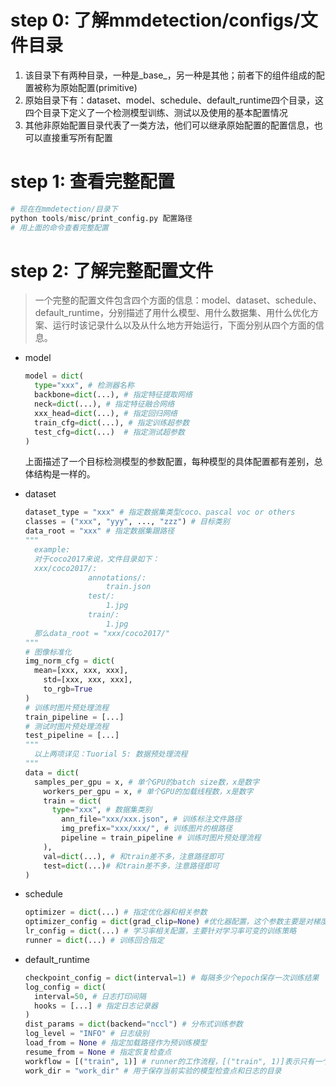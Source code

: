 # step 0: 了解mmdetection/configs/文件目录

1. 该目录下有两种目录，一种是\_base\_，另一种是其他；前者下的组件组成的配置被称为原始配置(primitive)
2. 原始目录下有：dataset、model、schedule、default_runtime四个目录，这四个目录下定义了一个检测模型训练、测试以及使用的基本配置情况
3. 其他非原始配置目录代表了一类方法，他们可以继承原始配置的配置信息，也可以直接重写所有配置

# step 1: 查看完整配置

```python
# 现在在mmdetection/目录下
python tools/misc/print_config.py 配置路径
# 用上面的命令查看完整配置
```

# step 2: 了解完整配置文件

> 一个完整的配置文件包含四个方面的信息：model、dataset、schedule、default_runtime，分别描述了用什么模型、用什么数据集、用什么优化方案、运行时该记录什么以及从什么地方开始运行，下面分别从四个方面的信息。

* model

  ```python
  model = dict(
  	type="xxx", # 检测器名称
  	backbone=dict(...), # 指定特征提取网络
  	neck=dict(...), # 指定特征融合网络
  	xxx_head=dict(...), # 指定回归网络
  	train_cfg=dict(...), # 指定训练超参数
  	test_cfg=dict(...)  # 指定测试超参数
  )
  ```

  上面描述了一个目标检测模型的参数配置，每种模型的具体配置都有差别，总体结构是一样的。

* dataset

  ```python
  dataset_type = "xxx" # 指定数据集类型coco、pascal voc or others
  classes = ("xxx", "yyy", ..., "zzz") # 目标类别
  data_root = "xxx" # 指定数据集跟路径
  """
  	example:
  	对于coco2017来说，文件目录如下：
  	xxx/coco2017/:
  				annotations/:
  					train.json
  				test/:
  					1.jpg
  				train/:
  					1.jpg
  	那么data_root = "xxx/coco2017/"
  """
  # 图像标准化
  img_norm_cfg = dict(
  	mean=[xxx, xxx, xxx],
      std=[xxx, xxx, xxx],
      to_rgb=True
  )
  # 训练时图片预处理流程
  train_pipeline = [...]
  # 测试时图片预处理流程
  test_pipeline = [...]
  """
  	以上两项详见：Tuorial 5: 数据预处理流程
  """
  data = dict(
  	samples_per_gpu = x, # 单个GPU的batch size数，x是数字
      workers_per_gpu = x, # 单个GPU的加载线程数，x是数字
      train = dict(
      	type="xxx", # 数据集类别
          ann_file="xxx/xxx.json", # 训练标注文件路径
          img_prefix="xxx/xxx/", # 训练图片的根路径
          pipeline = train_pipeline # 训练时图片预处理流程 
      ),
      val=dict(...), # 和train差不多，注意路径即可
      test=dict(...)# 和train差不多，注意路径即可
  )
  ```

  

* schedule

  ```python
  optimizer = dict(...) # 指定优化器和相关参数
  optimizer_config = dict(grad_clip=None) #优化器配置，这个参数主要是对梯度的范围限制
  lr_config = dict(...) # 学习率相关配置，主要针对学习率可变的训练策略
  runner = dict(...) # 训练回合指定
  
  ```

  

* default_runtime

  ```python
  checkpoint_config = dict(interval=1) # 每隔多少个epoch保存一次训练结果
  log_config = dict(
  	interval=50, # 日志打印间隔
  	hooks = [...] # 指定日志记录器
  )
  dist_params = dict(backend="nccl") # 分布式训练参数
  log_level = "INFO" # 日志级别
  load_from = None # 指定加载路径作为预训练模型
  resume_from = None # 指定恢复检查点
  workflow = [("train", 1)] # runner的工作流程，[("train", 1)]表示只有一个工作流程且工作流仅执行一次
  work_dir = "work_dir" # 用于保存当前实验的模型检查点和日志的目录
  ```

  


